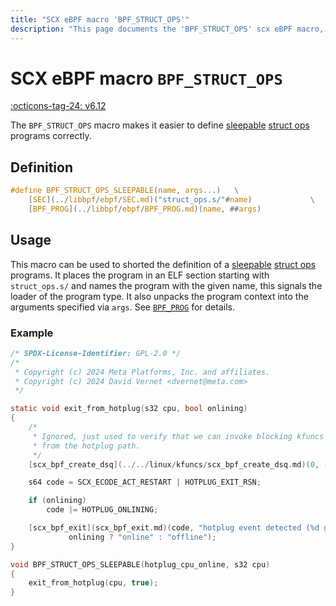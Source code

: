 ```yaml
---
title: "SCX eBPF macro 'BPF_STRUCT_OPS'"
description: "This page documents the 'BPF_STRUCT_OPS' scx eBPF macro, including its definition, usage, and examples."
---
```

# SCX eBPF macro `BPF_STRUCT_OPS`

[:octicons-tag-24: v6.12](https://github.com/torvalds/linux/commit/2a52ca7c98960aafb0eca9ef96b2d0c932171357)

The `BPF_STRUCT_OPS` macro makes it easier to define [sleepable](../../linux/syscall/BPF_PROG_LOAD.md#bpf_f_sleepable) [struct ops](../../linux/program-type/BPF_PROG_TYPE_STRUCT_OPS.md) programs correctly.

## Definition

```c
#define BPF_STRUCT_OPS_SLEEPABLE(name, args...)   \
    [SEC](../libbpf/ebpf/SEC.md)("struct_ops.s/"#name)             \
    [BPF_PROG](../libbpf/ebpf/BPF_PROG.md)(name, ##args)
```

## Usage

This macro can be used to shorted the definition of a [sleepable](../../linux/syscall/BPF_PROG_LOAD.md#bpf_f_sleepable) [struct ops](../../linux/program-type/BPF_PROG_TYPE_STRUCT_OPS.md) programs. It places the program in an ELF section starting with `struct_ops.s/` and names the program with the given name, this signals the loader of the program type. It also unpacks the program context into the arguments specified via `args`. See [`BPF_PROG`](../libbpf/ebpf/BPF_PROG.md) for details.

### Example

```c hl_lines="24"
/* SPDX-License-Identifier: GPL-2.0 */
/*
 * Copyright (c) 2024 Meta Platforms, Inc. and affiliates.
 * Copyright (c) 2024 David Vernet <dvernet@meta.com>
 */

static void exit_from_hotplug(s32 cpu, bool onlining)
{
	/*
	 * Ignored, just used to verify that we can invoke blocking kfuncs
	 * from the hotplug path.
	 */
	[scx_bpf_create_dsq](../../linux/kfuncs/scx_bpf_create_dsq.md)(0, -1);

	s64 code = SCX_ECODE_ACT_RESTART | HOTPLUG_EXIT_RSN;

	if (onlining)
		code |= HOTPLUG_ONLINING;

	[scx_bpf_exit](scx_bpf_exit.md)(code, "hotplug event detected (%d going %s)", cpu,
		     onlining ? "online" : "offline");
}

void BPF_STRUCT_OPS_SLEEPABLE(hotplug_cpu_online, s32 cpu)
{
	exit_from_hotplug(cpu, true);
}
```
